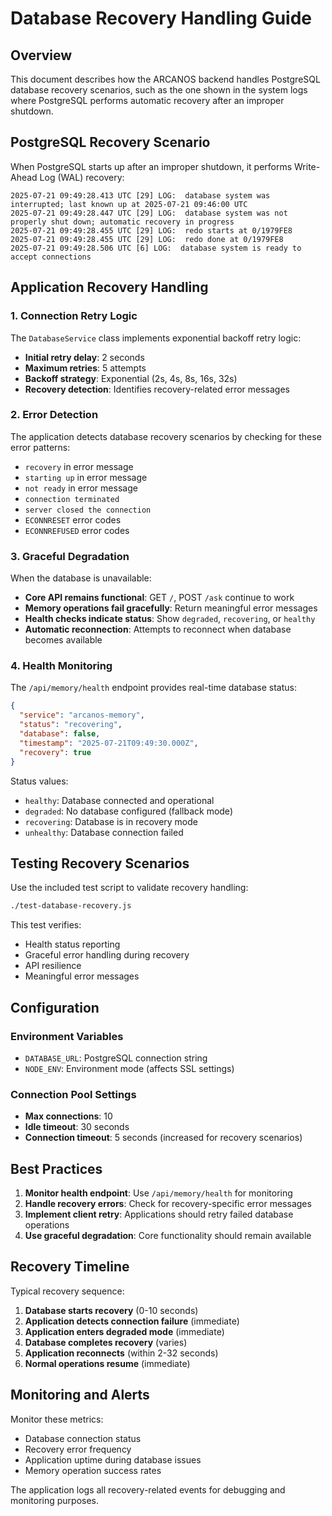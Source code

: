 # Database Recovery Handling Guide

## Overview

This document describes how the ARCANOS backend handles PostgreSQL database recovery scenarios, such as the one shown in the system logs where PostgreSQL performs automatic recovery after an improper shutdown.

## PostgreSQL Recovery Scenario

When PostgreSQL starts up after an improper shutdown, it performs Write-Ahead Log (WAL) recovery:

```
2025-07-21 09:49:28.413 UTC [29] LOG:  database system was interrupted; last known up at 2025-07-21 09:46:00 UTC
2025-07-21 09:49:28.447 UTC [29] LOG:  database system was not properly shut down; automatic recovery in progress
2025-07-21 09:49:28.455 UTC [29] LOG:  redo starts at 0/1979FE8
2025-07-21 09:49:28.455 UTC [29] LOG:  redo done at 0/1979FE8
2025-07-21 09:49:28.506 UTC [6] LOG:  database system is ready to accept connections
```

## Application Recovery Handling

### 1. Connection Retry Logic

The `DatabaseService` class implements exponential backoff retry logic:

- **Initial retry delay**: 2 seconds
- **Maximum retries**: 5 attempts
- **Backoff strategy**: Exponential (2s, 4s, 8s, 16s, 32s)
- **Recovery detection**: Identifies recovery-related error messages

### 2. Error Detection

The application detects database recovery scenarios by checking for these error patterns:

- `recovery` in error message
- `starting up` in error message
- `not ready` in error message
- `connection terminated`
- `server closed the connection`
- `ECONNRESET` error codes
- `ECONNREFUSED` error codes

### 3. Graceful Degradation

When the database is unavailable:

- **Core API remains functional**: GET `/`, POST `/ask` continue to work
- **Memory operations fail gracefully**: Return meaningful error messages
- **Health checks indicate status**: Show `degraded`, `recovering`, or `healthy`
- **Automatic reconnection**: Attempts to reconnect when database becomes available

### 4. Health Monitoring

The `/api/memory/health` endpoint provides real-time database status:

```json
{
  "service": "arcanos-memory",
  "status": "recovering",
  "database": false,
  "timestamp": "2025-07-21T09:49:30.000Z",
  "recovery": true
}
```

Status values:
- `healthy`: Database connected and operational
- `degraded`: No database configured (fallback mode)
- `recovering`: Database is in recovery mode
- `unhealthy`: Database connection failed

## Testing Recovery Scenarios

Use the included test script to validate recovery handling:

```bash
./test-database-recovery.js
```

This test verifies:
- Health status reporting
- Graceful error handling during recovery
- API resilience
- Meaningful error messages

## Configuration

### Environment Variables

- `DATABASE_URL`: PostgreSQL connection string
- `NODE_ENV`: Environment mode (affects SSL settings)

### Connection Pool Settings

- **Max connections**: 10
- **Idle timeout**: 30 seconds
- **Connection timeout**: 5 seconds (increased for recovery scenarios)

## Best Practices

1. **Monitor health endpoint**: Use `/api/memory/health` for monitoring
2. **Handle recovery errors**: Check for recovery-specific error messages
3. **Implement client retry**: Applications should retry failed database operations
4. **Use graceful degradation**: Core functionality should remain available

## Recovery Timeline

Typical recovery sequence:

1. **Database starts recovery** (0-10 seconds)
2. **Application detects connection failure** (immediate)
3. **Application enters degraded mode** (immediate)
4. **Database completes recovery** (varies)
5. **Application reconnects** (within 2-32 seconds)
6. **Normal operations resume** (immediate)

## Monitoring and Alerts

Monitor these metrics:
- Database connection status
- Recovery error frequency
- Application uptime during database issues
- Memory operation success rates

The application logs all recovery-related events for debugging and monitoring purposes.